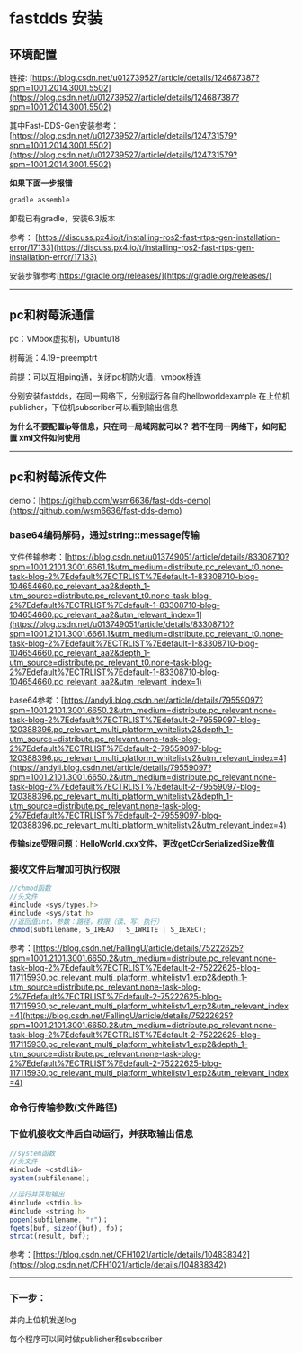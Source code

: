 ﻿# fastdds 安装
## 环境配置
链接: [https://blog.csdn.net/u012739527/article/details/124687387?spm=1001.2014.3001.5502](https://blog.csdn.net/u012739527/article/details/124687387?spm=1001.2014.3001.5502)

其中Fast-DDS-Gen安装参考：
 [https://blog.csdn.net/u012739527/article/details/124731579?spm=1001.2014.3001.5502](https://blog.csdn.net/u012739527/article/details/124731579?spm=1001.2014.3001.5502)

**如果下面一步报错**
```javascript
gradle assemble 
```
卸载已有gradle，安装6.3版本

参考： [https://discuss.px4.io/t/installing-ros2-fast-rtps-gen-installation-error/17133](https://discuss.px4.io/t/installing-ros2-fast-rtps-gen-installation-error/17133)

安装步骤参考[https://gradle.org/releases/](https://gradle.org/releases/)

---
## pc和树莓派通信

pc：VMbox虚拟机，Ubuntu18

树莓派：4.19+preemptrt

前提：可以互相ping通，关闭pc机防火墙，vmbox桥连

分别安装fastdds，在同一网络下，分别运行各自的helloworldexample
在上位机publisher，下位机subscriber可以看到输出信息

**为什么不要配置ip等信息，只在同一局域网就可以？
若不在同一网络下，如何配置
xml文件如何使用**

---
## pc和树莓派传文件

demo：[https://github.com/wsm6636/fast-dds-demo](https://github.com/wsm6636/fast-dds-demo)

### base64编码解码，通过string::message传输
文件传输参考：[https://blog.csdn.net/u013749051/article/details/83308710?spm=1001.2101.3001.6661.1&utm_medium=distribute.pc_relevant_t0.none-task-blog-2%7Edefault%7ECTRLIST%7Edefault-1-83308710-blog-104654660.pc_relevant_aa2&depth_1-utm_source=distribute.pc_relevant_t0.none-task-blog-2%7Edefault%7ECTRLIST%7Edefault-1-83308710-blog-104654660.pc_relevant_aa2&utm_relevant_index=1](https://blog.csdn.net/u013749051/article/details/83308710?spm=1001.2101.3001.6661.1&utm_medium=distribute.pc_relevant_t0.none-task-blog-2%7Edefault%7ECTRLIST%7Edefault-1-83308710-blog-104654660.pc_relevant_aa2&depth_1-utm_source=distribute.pc_relevant_t0.none-task-blog-2%7Edefault%7ECTRLIST%7Edefault-1-83308710-blog-104654660.pc_relevant_aa2&utm_relevant_index=1)

base64参考：[https://andyli.blog.csdn.net/article/details/79559097?spm=1001.2101.3001.6650.2&utm_medium=distribute.pc_relevant.none-task-blog-2%7Edefault%7ECTRLIST%7Edefault-2-79559097-blog-120388396.pc_relevant_multi_platform_whitelistv2&depth_1-utm_source=distribute.pc_relevant.none-task-blog-2%7Edefault%7ECTRLIST%7Edefault-2-79559097-blog-120388396.pc_relevant_multi_platform_whitelistv2&utm_relevant_index=4](https://andyli.blog.csdn.net/article/details/79559097?spm=1001.2101.3001.6650.2&utm_medium=distribute.pc_relevant.none-task-blog-2%7Edefault%7ECTRLIST%7Edefault-2-79559097-blog-120388396.pc_relevant_multi_platform_whitelistv2&depth_1-utm_source=distribute.pc_relevant.none-task-blog-2%7Edefault%7ECTRLIST%7Edefault-2-79559097-blog-120388396.pc_relevant_multi_platform_whitelistv2&utm_relevant_index=4)


**传输size受限问题：HelloWorld.cxx文件，更改getCdrSerializedSize数值**

### 接收文件后增加可执行权限
```javascript
//chmod函数
//头文件
#include <sys/types.h>
#include <sys/stat.h>
//返回值int，参数：路径，权限（读、写、执行）
chmod(subfilename, S_IREAD | S_IWRITE | S_IEXEC);
```
参考：[https://blog.csdn.net/FallingU/article/details/75222625?spm=1001.2101.3001.6650.2&utm_medium=distribute.pc_relevant.none-task-blog-2%7Edefault%7ECTRLIST%7Edefault-2-75222625-blog-117115930.pc_relevant_multi_platform_whitelistv1_exp2&depth_1-utm_source=distribute.pc_relevant.none-task-blog-2%7Edefault%7ECTRLIST%7Edefault-2-75222625-blog-117115930.pc_relevant_multi_platform_whitelistv1_exp2&utm_relevant_index=4](https://blog.csdn.net/FallingU/article/details/75222625?spm=1001.2101.3001.6650.2&utm_medium=distribute.pc_relevant.none-task-blog-2%7Edefault%7ECTRLIST%7Edefault-2-75222625-blog-117115930.pc_relevant_multi_platform_whitelistv1_exp2&depth_1-utm_source=distribute.pc_relevant.none-task-blog-2%7Edefault%7ECTRLIST%7Edefault-2-75222625-blog-117115930.pc_relevant_multi_platform_whitelistv1_exp2&utm_relevant_index=4)

### 命令行传输参数(文件路径)

### 下位机接收文件后自动运行，并获取输出信息
```javascript
//system函数
//头文件
#include <cstdlib>
system(subfilename);

//运行并获取输出
#include <stdio.h>
#include <string.h>
popen(subfilename, "r")；
fgets(buf, sizeof(buf), fp)；
strcat(result, buf);
```

参考：[https://blog.csdn.net/CFH1021/article/details/104838342](https://blog.csdn.net/CFH1021/article/details/104838342) 

---
### 下一步：




并向上位机发送log

每个程序可以同时做publisher和subscriber




